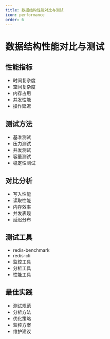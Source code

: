 ```yaml
---
title: 数据结构性能对比与测试
icon: performance
order: 6
---
```


# 数据结构性能对比与测试

## 性能指标
- 时间复杂度
- 空间复杂度
- 内存占用
- 并发性能
- 操作延迟

## 测试方法
- 基准测试
- 压力测试
- 并发测试
- 容量测试
- 稳定性测试

## 对比分析
- 写入性能
- 读取性能
- 内存效率
- 并发表现
- 延迟分布

## 测试工具
- redis-benchmark
- redis-cli
- 监控工具
- 分析工具
- 性能工具

## 最佳实践
- 测试规范
- 分析方法
- 优化策略
- 监控方案
- 维护建议
